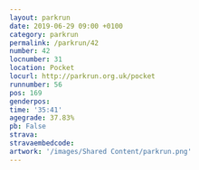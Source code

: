 ```yaml
---
layout: parkrun
date: 2019-06-29 09:00 +0100
category: parkrun
permalink: /parkrun/42
number: 42
locnumber: 31
location: Pocket
locurl: http://parkrun.org.uk/pocket
runnumber: 56
pos: 169
genderpos: 
time: '35:41'
agegrade: 37.83%
pb: False
strava: 
stravaembedcode:
artwork: '/images/Shared Content/parkrun.png'
---
```

